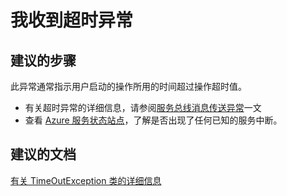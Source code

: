 <properties 
    pageTitle="I am receiving a timeout exception" 
    description="我收到超时异常" 
    service="microsoft.servicebus"
    resource="namespaces"
    authors="jtaubensee"
    displayOrder="1"
    selfHelpType="resource"
    supportTopicIds=""
    resourceTags="" 
    productPesIds="13186"
    cloudEnvironments="public" 
/>


# <a name="i-am-receiving-a-timeout-exception"></a>我收到超时异常

## <a name="recommended-steps"></a>**建议的步骤**
此异常通常指示用户启动的操作所用的时间超过操作超时值。 
* 有关超时异常的详细信息，请参阅[服务总线消息传送异常](https://azure.microsoft.com/documentation/articles/service-bus-messaging-exceptions/#timeoutexception)一文
* 查看 [Azure 服务状态站点](https://azure.microsoft.com/status/)，了解是否出现了任何已知的服务中断。

## <a name="recommended-documents"></a>**建议的文档**
[有关 TimeOutException 类的详细信息](https://msdn.microsoft.com/library/system.timeoutexception.aspx)<br>


<!--HONumber=Nov16_HO1-->


